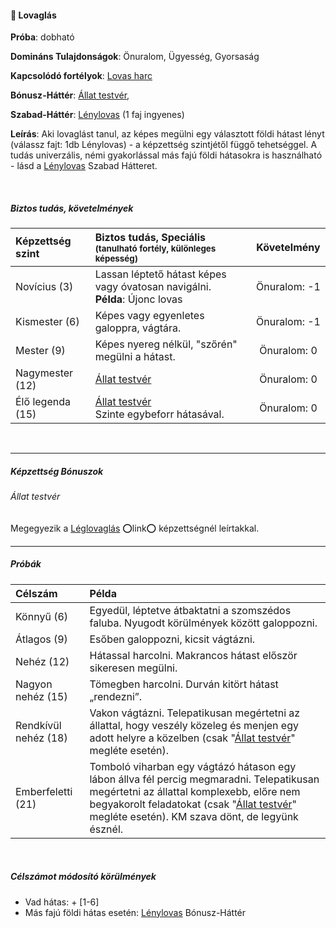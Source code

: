 #### 🔵 Lovaglás

**Próba**: dobható

**Domináns Tulajdonságok**: Önuralom, Ügyesség, Gyorsaság

**Kapcsolódó fortélyok**: [Lovas harc](../fortelyok.harci/lovas_harc.md)

**Bónusz-Háttér**: [Állat testvér](../043_bonusz_hatterek.md#-állat-testvér), 

**Szabad-Háttér**: [Lénylovas](../hatterek.szabad/lenylovas.md) (1 faj ingyenes)

**Leírás**:  Aki lovaglást tanul, az képes megülni egy választott földi hátast lényt (válassz fajt: 1db Lénylovas) - a képzettség szintjétől függő tehetséggel. A tudás univerzális, némi gyakorlással más fajú földi hátasokra is használható - lásd a [Lénylovas](../hatterek.szabad/lenylovas.md) Szabad Hátteret.

<br />

##### Biztos tudás, követelmények

| Képzettség szint | Biztos tudás, Speciális <br /><sub>(tanulható fortély, különleges  képesség)</sub>                 |    Követelmény    |
| :--------------- | :------------------------------------------------------------------------------------------------- | :---------------: |
| Novícius (3)     | Lassan léptető hátast képes vagy óvatosan navigálni.<br />**Példa**: Újonc lovas                   | Önuralom:&nbsp;-1 |
| Kismester (6)    | Képes vagy egyenletes galoppra, vágtára.                                                           | Önuralom:&nbsp;-1 |
| Mester (9)       | Képes nyereg nélkül, "szőrén" megülni a hátast.                                                    | Önuralom:&nbsp;0  |
| Nagymester (12)  | [Állat testvér](../043_bonusz_hatterek.md#-állat-testvér)                                | Önuralom:&nbsp;0  |
| Élő legenda (15) | [Állat testvér](../043_bonusz_hatterek.md#-állat-testvér)<br>Szinte egybeforr hátasával. | Önuralom:&nbsp;0  |

<br />

---
##### Képzettség Bónuszok

###### Állat testvér

Megegyezik a [Léglovaglás](leglovaglas.md) ⭕link⭕ képzettségnél leírtakkal.

---
##### Próbák

| Célszám              | Példa                                                                                                                                                                                                                                                                               |
| :------------------- | :---------------------------------------------------------------------------------------------------------------------------------------------------------------------------------------------------------------------------------------------------------------------------------- |
| Könnyű       (6)     | Egyedül, léptetve átbaktatni a szomszédos faluba. Nyugodt körülmények között galoppozni.                                                                                                                                                                                            |
| Átlagos      (9)     | Esőben galoppozni, kicsit vágtázni.                                                                                                                                                                                                                                                 |
| Nehéz        (12)    | Hátassal harcolni. Makrancos hátast először sikeresen megülni.                                                                                                                                                                                                                      |
| Nagyon nehéz (15)    | Tömegben harcolni. Durván kitört hátast „rendezni”.                                                                                                                                                                                                                                 |
| Rendkívül nehéz (18) | Vakon vágtázni. Telepatikusan megértetni az állattal, hogy veszély közeleg és menjen egy adott helyre a közelben (csak "[Állat testvér](../043_bonusz_hatterek.md#-állat-testvér)" megléte esetén).                                                                                 |
| Emberfeletti (21)    | Tomboló viharban egy vágtázó hátason egy lábon állva fél percig megmaradni. Telepatikusan megértetni az állattal komplexebb, előre nem begyakorolt feladatokat (csak "[Állat testvér](../043_bonusz_hatterek.md#-állat-testvér)" megléte esetén). KM szava dönt, de legyünk észnél. |

<br />

##### Célszámot módosító körülmények

- Vad hátas: + [1-6]
- Más fajú földi hátas esetén: [Lénylovas](../hatterek.szabad/lenylovas.md) Bónusz-Háttér
